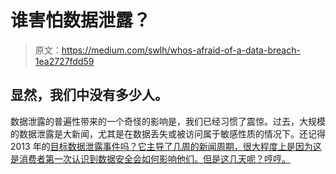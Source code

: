 # 谁害怕数据泄露？

> 原文：<https://medium.com/swlh/whos-afraid-of-a-data-breach-1ea2727fdd59>

## 显然，我们中没有多少人。

数据泄露的普遍性带来的一个奇怪的影响是，我们已经习惯了震惊。过去，大规模的数据泄露是大新闻，尤其是在数据丢失或被访问属于敏感性质的情况下。还记得 2013 年的[目标数据泄露事件吗？它主导了几周的新闻周期，很大程度上是因为这是消费者第一次认识到数据安全会如何影响他们。但是这几天呢？哼哼。](https://corporate.target.com/about/shopping-experience/payment-card-issue-FAQ)
